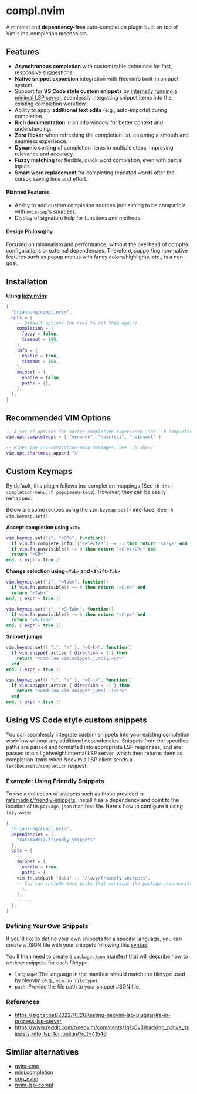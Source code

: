 # compl.nvim
A minimal and **dependency-free** auto-completion plugin built on top of Vim's ins-completion mechanism.

## Features
- **Asynchronous completion** with customizable debounce for fast, responsive suggestions.
- **Native snippet expansion** integration with Neovim’s built-in snippet system.
- Support for **VS Code style custom snippets** by [internally running a minimal LSP server](#using-vs-code-style-custom-snippets), seamlessly integrating snippet items into the existing completion workflow.
- Ability to apply **additional text edits** (e.g., auto-imports) during completion.
- **Rich documentation** in an info window for better context and understanding.
- **Zero flicker** when refreshing the completion list, ensuring a smooth and seamless experience.
- **Dynamic sorting** of completion items in multiple steps, improving relevance and accuracy.
- **Fuzzy matching** for flexible, quick word completion, even with partial inputs.
- **Smart word replacement** for completing repeated words after the cursor, saving time and effort.

#### Planned Features
- Ability to add custom completion sources (not aiming to be compatible with `nvim-cmp`'s sources).
- Display of signature help for functions and methods.

#### Design Philosophy
Focused on minimalism and performance, without the overhead of complex configurations or external dependencies. Therefore, supporting non-native features such as popup menus with fancy colors/highlights, etc., is a non-goal.

## Installation
**Using [lazy.nvim](https://github.com/folke/lazy.nvim):**
```lua
{
  "brianaung/compl.nvim",
  opts = {
    -- Default options (no need to set them again)
    completion = {
      fuzzy = false,
      timeout = 100,
    },
    info = {
      enable = true,
      timeout = 100,
    },
    snippet = {
      enable = false,
      paths = {},
    },
  },
}
```

## Recommended VIM Options
```lua
-- A set of options for better completion experience. See `:h completeopt`
vim.opt.completeopt = { "menuone", "noselect", "noinsert" }

-- Hides the ins-completion-menu messages. See `:h shm-c`
vim.opt.shortmess:append "c"
```

## Custom Keymaps
By default, this plugin follows ins-completion mappings (See `:h ins-completion-menu`, `:h popupmenu-keys`). However, they can be easily remapped.

Below are some recipes using the `vim.keymap.set()` interface. See `:h vim.keymap.set()`.

**Accept completion using `<CR>`**
```lua
vim.keymap.set("i", "<CR>", function()
  if vim.fn.complete_info()["selected"] ~= -1 then return "<C-y>" end
  if vim.fn.pumvisible() ~= 0 then return "<C-e><CR>" end
  return "<CR>"
end, { expr = true })
```

**Change selection using `<Tab>` and `<Shift-Tab>`**
```lua
vim.keymap.set("i", "<Tab>", function()
  if vim.fn.pumvisible() ~= 0 then return "<C-n>" end
  return "<Tab>"
end, { expr = true })

vim.keymap.set("i", "<S-Tab>", function()
  if vim.fn.pumvisible() ~= 0 then return "<C-p>" end
  return "<S-Tab>"
end, { expr = true })
```

**Snippet jumps**
```lua
vim.keymap.set({ "i", "s" }, "<C-k>", function()
  if vim.snippet.active { direction = 1 } then
    return "<cmd>lua vim.snippet.jump(1)<cr>"
  end
end, { expr = true })

vim.keymap.set({ "i", "s" }, "<C-j>", function()
  if vim.snippet.active { direction = -1 } then
    return "<cmd>lua vim.snippet.jump(-1)<cr>"
  end
end, { expr = true })
```

## Using VS Code style custom snippets
You can seamlessly integrate custom snippets into your existing completion workflow without any additional dependencies. Snippets from the specified paths are parsed and formatted into appropriate LSP responses, and are passed into a lightweight internal LSP server, which then returns them as completion items when Neovim's LSP client sends a `textDocument/completion` request.

### Example: Using Friendly Snippets
To use a collection of snippets such as those provided in [rafamadriz/friendly-snippets](https://github.com/rafamadriz/friendly-snippets), install it as a dependency and point to the location of its `package.json` manifest file. Here's how to configure it using `lazy.nvim`:

```lua
{
  "brianaung/compl.nvim",
  dependencies = {
    "rafamadriz/friendly-snippets"
  },
  opts = {
    -- ...
    snippet = {
      enable = true,
      paths = {
	vim.fn.stdpath "data" .. "/lazy/friendly-snippets",
	-- You can include more paths that contains the package.json manifest for your custom snippets. See below for defining your own snippets.
      },
    },
    -- ...
  },
}
```

### Defining Your Own Snippets
If you'd like to define your own snippets for a specific language, you can create a JSON file with your snippets following this [syntax](https://code.visualstudio.com/docs/editor/userdefinedsnippets#_create-your-own-snippets).

You’ll then need to create a [`package.json` manifest](https://code.visualstudio.com/api/references/contribution-points#contributes.snippets) that will describe how to retrieve snippets for each filetype.
- `language`: The language in the manifest should match the filetype used by Neovim (e.g., `vim.bo.filetype`).
- `path`: Provide the file path to your snippet JSON file.

### References
- https://zignar.net/2022/10/26/testing-neovim-lsp-plugins/#a-in-process-lsp-server
- https://www.reddit.com/r/neovim/comments/1g1x0v3/hacking_native_snippets_into_lsp_for_builtin/?rdt=41546

## Similar alternatives
- [nvim-cmp](https://github.com/hrsh7th/nvim-cmp)
- [mini.completion](https://github.com/echasnovski/mini.completion)
- [coq_nvim](https://github.com/ms-jpq/coq_nvim)
- [nvim-lsp-compl](https://github.com/mfussenegger/nvim-lsp-compl)
